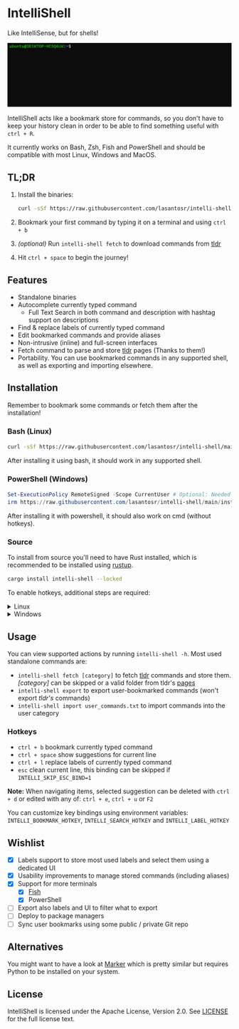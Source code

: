 # IntelliShell

Like IntelliSense, but for shells!

![intelli-shell demo](assets/intellishell.gif)

IntelliShell acts like a bookmark store for commands, so you don't have to keep your history clean in order to be able
to find something useful with `ctrl + R`.

It currently works on Bash, Zsh, Fish and PowerShell and should be compatible with most Linux, Windows and MacOS.

## TL;DR

1. Install the binaries:

   ```sh
   curl -sSf https://raw.githubusercontent.com/lasantosr/intelli-shell/main/install.sh | bash
   ```

2. Bookmark your first command by typing it on a terminal and using `ctrl + b`

3. _(optional)_ Run `intelli-shell fetch` to download commands from [tldr](https://github.com/tldr-pages/tldr)

4. Hit `ctrl + space` to begin the journey!

## Features

- Standalone binaries
- Autocomplete currently typed command
  - Full Text Search in both command and description with hashtag support on descriptions
- Find & replace labels of currently typed command
- Edit bookmarked commands and provide aliases
- Non-intrusive (inline) and full-screen interfaces
- Fetch command to parse and store [tldr](https://github.com/tldr-pages/tldr) pages (Thanks to them!)
- Portability. You can use bookmarked commands in any supported shell, as well as exporting and importing elsewhere.

## Installation

Remember to bookmark some commands or fetch them after the installation!

### Bash (Linux)

```sh
curl -sSf https://raw.githubusercontent.com/lasantosr/intelli-shell/main/install.sh | bash
```

After installing it using bash, it should work in any supported shell.

### PowerShell (Windows)

```powershell
Set-ExecutionPolicy RemoteSigned -Scope CurrentUser # Optional: Needed to run a remote script the first time
irm https://raw.githubusercontent.com/lasantosr/intelli-shell/main/install.ps1 | iex
```

After installing it with powershell, it should also work on cmd (without hotkeys).

### Source

To install from source you'll need to have Rust installed, which is recommended to be installed using [rustup](https://www.rust-lang.org/tools/install).

```sh
cargo install intelli-shell --locked
```

To enable hotkeys, additional steps are required:

<details>
  <summary>Linux</summary>
  
Download source script:

- Bash / Zsh:

  ```sh
  mkdir -p ~/.local/share/intelli-shell/bin
  curl -sSf https://raw.githubusercontent.com/lasantosr/intelli-shell/main/intelli-shell.sh > ~/.local/share/intelli-shell/bin/intelli-shell.sh
  ```

- Fish:

  ```sh
  mkdir -p ~/.local/share/intelli-shell/bin
  curl -sSf https://raw.githubusercontent.com/lasantosr/intelli-shell/main/intelli-shell.fish > ~/.local/share/intelli-shell/bin/intelli-shell.fish
  ```

Edit your profile to source it:

- Bash / Zsh: `~/.bashrc`, `~/.zshrc` or `~/.bash_profile`

  ```sh
  source ~/.local/share/intelli-shell/bin/intelli-shell.sh
  ```

- Fish: `~/.config/fish/config.fish`:

  ```sh
  source ~/.local/share/intelli-shell/bin/intelli-shell.fish
  ```

</details>

<details>
  <summary>Windows</summary>
  
Download the source script also:

```powershell
New-Item -Path $env:APPDATA\IntelliShell\Intelli-Shell\bin -Type Directory
Invoke-WebRequest -UseBasicParsing -URI "https://raw.githubusercontent.com/lasantosr/intelli-shell/main/intelli-shell.ps1" -OutFile $env:APPDATA\IntelliShell\Intelli-Shell\bin\intelli-shell.ps1
```

Edit your `$Profile` to execute it:

```powershell
. $env:APPDATA\IntelliShell\Intelli-Shell\bin\intelli-shell.ps1
```

</details>

## Usage

You can view supported actions by running `intelli-shell -h`. Most used standalone commands are:

- `intelli-shell fetch [category]` to fetch [tldr](https://github.com/tldr-pages/tldr) commands and store them.
   _[category]_ can be skipped or a valid folder from tldr's [pages](https://github.com/tldr-pages/tldr/tree/main/pages)
- `intelli-shell export` to export user-bookmarked commands (won't export _tldr's_ commands)
- `intelli-shell import user_commands.txt` to import commands into the user category

### Hotkeys

- `ctrl + b` bookmark currently typed command
- `ctrl + space` show suggestions for current line
- `ctrl + l` replace labels of currently typed command
- `esc` clean current line, this binding can be skipped if `INTELLI_SKIP_ESC_BIND=1`

**Note:** When navigating items, selected suggestion can be deleted with `ctrl + d` or edited with any of: `ctrl + e`,
`ctrl + u` or `F2`

You can customize key bindings using environment variables: `INTELLI_BOOKMARK_HOTKEY`, `INTELLI_SEARCH_HOTKEY` and `INTELLI_LABEL_HOTKEY`

## Wishlist

- [x] Labels support to store most used labels and select them using a dedicated UI
- [x] Usability improvements to manage stored commands (including aliases)
- [x] Support for more terminals
  - [x] [Fish](https://fishshell.com/)
  - [x] PowerShell
- [ ] Export also labels and UI to filter what to export
- [ ] Deploy to package managers
- [ ] Sync user bookmarks using some public / private Git repo

## Alternatives

You might want to have a look at [Marker](https://github.com/pindexis/marker) which is pretty similar but requires Python
to be installed on your system.

## License

IntelliShell is licensed under the Apache License, Version 2.0. See [LICENSE](LICENSE) for the full license text.
